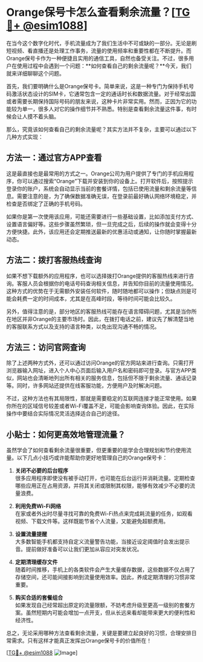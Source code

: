 # Orange保号卡怎么查看剩余流量？[[TG💪+ @esim1088](https://t.me/s/esim1088)]

在当今这个数字化时代，手机流量成为了我们生活中不可或缺的一部分。无论是刷短视频、看直播还是处理工作事务，流量的使用频率和重要性都在不断提升。而Orange保号卡作为一种便捷且实用的通信工具，自然也备受关注。不过，很多用户在使用过程中会遇到一个问题：**如何查看自己的剩余流量呢？**今天，我们就来详细聊聊这个问题。

首先，我们要明确什么是Orange保号卡。简单来说，这是一种专门为保持手机号码激活状态设计的SIM卡，它通常包含一定的通话时长和数据流量。对于经常出国或者需要长期保持国际号码的朋友来说，这种卡片非常实用。然而，正因为它的功能较为单一，很多人对它的操作细节并不熟悉。特别是查看剩余流量这件事，有时候会让人摸不着头脑。

那么，究竟该如何查看自己的剩余流量呢？其实方法并不复杂，主要可以通过以下几种方式实现：

## 方法一：通过官方APP查看

这是最直接也是最常用的方式之一。Orange公司为用户提供了专门的手机应用程序，你可以通过搜索“Orange”下载并安装到你的设备上。打开软件后，按照提示登录你的账户，系统会自动显示当前的套餐详情，包括已使用流量和剩余流量等信息。需要注意的是，为了确保数据准确无误，在登录前最好确认网络环境稳定，并检查是否绑定了正确的手机号码。

如果你是第一次使用该应用，可能还需要进行一些基础设置，比如添加支付方式、设置语言偏好等。这些步骤虽然繁琐，但一旦完成之后，后续的操作就会变得十分方便快捷。此外，该应用还会定期推送最新的优惠活动或通知，让你随时掌握最新动态。

## 方法二：拨打客服热线查询

如果不想下载额外的应用程序，也可以选择拨打Orange提供的客服热线来进行咨询。客服人员会根据你的电话号码查询相关信息，并告知你目前的流量使用情况。这种方式的优势在于无需额外安装任何软件，随时随地都可以操作；但缺点则是可能会耗费一定的时间成本，尤其是在高峰时段，等待时间可能会比较久。

另外，值得注意的是，部分地区的客服热线可能存在语言障碍问题，尤其是当你所在地区并非Orange的主要市场时。因此，在拨打电话之前，建议先了解清楚当地的客服联系方式以及支持的语言种类，以免出现沟通不畅的情况。

## 方法三：访问官网查询

除了上述两种方式外，还可以通过访问Orange的官方网站来进行查询。只需打开浏览器输入网址，进入个人中心页面后输入用户名和密码即可登录。与官方APP类似，网站也会清晰地列出所有相关的服务信息，包括但不限于剩余流量、通话记录等。同时，许多网站还提供在线客服功能，方便用户及时解决问题。

不过，这种方法也有其局限性，那就是需要稳定的互联网连接才能正常使用。如果你所在的区域信号较差或者Wi-Fi覆盖不足，可能会影响查询体验。因此，在实际操作中要结合实际情况灵活选择适合自己的途径。

## 小贴士：如何更高效地管理流量？

虽然学会了如何查看剩余流量很重要，但更重要的是学会合理规划和节约使用流量。以下几点小技巧或许能帮助你更好地管理自己的Orange保号卡：

1. **关闭不必要的后台程序**  
   很多应用程序即使没有被手动打开，也可能在后台运行并消耗流量。定期检查哪些应用正在占用资源，并将其关闭或限制其权限，能够有效减少不必要的流量浪费。

2. **利用免费Wi-Fi网络**  
   在家或者外出时尽量寻找可靠的免费Wi-Fi热点来完成耗流量的任务，如观看视频、下载文件等。这样既能节省个人流量，又能避免超额费用。

3. **设置流量提醒**  
   大多数智能手机都支持自定义流量警告功能，当接近设定阈值时会发出提示音。提前做好准备可以让我们更加从容应对突发状况。

4. **定期清理缓存文件**  
   随着时间推移，手机上的各类软件会产生大量缓存数据，这些数据不仅占用了存储空间，还可能间接影响到流量使用效率。因此，养成定期清理的习惯非常重要。

5. **购买合适的套餐组合**  
   如果发现自己经常超出原定的流量限额，不妨考虑升级至更高一级别的套餐方案。虽然短期内可能会增加一点开支，但从长远来看却能带来更大的便利性和经济性。

总之，无论采用哪种方法查看剩余流量，关键是要建立起良好的习惯，合理安排日常需求。只有这样才能真正发挥出Orange保号卡的价值所在！

[[TG💪+ @esim1088](https://t.me/s/esim1088) ![Image](https://i.postimg.cc/4NQfJmqS/Snipaste-2025-05-13-00-14-12.png)]